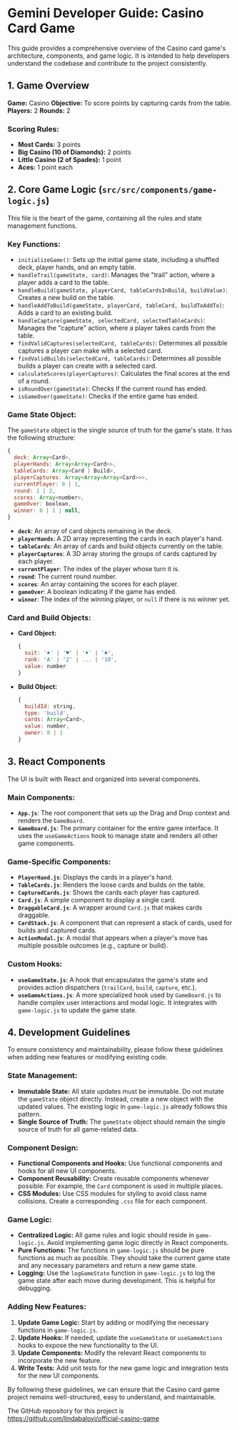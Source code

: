 # Gemini Developer Guide: Casino Card Game

This guide provides a comprehensive overview of the Casino card game's architecture, components, and game logic. It is intended to help developers understand the codebase and contribute to the project consistently.

## 1. Game Overview

**Game:** Casino
**Objective:** To score points by capturing cards from the table.
**Players:** 2
**Rounds:** 2

### Scoring Rules:

*   **Most Cards:** 3 points
*   **Big Casino (10 of Diamonds):** 2 points
*   **Little Casino (2 of Spades):** 1 point
*   **Aces:** 1 point each

## 2. Core Game Logic (`src/src/components/game-logic.js`)

This file is the heart of the game, containing all the rules and state management functions.

### Key Functions:

*   `initializeGame()`: Sets up the initial game state, including a shuffled deck, player hands, and an empty table.
*   `handleTrail(gameState, card)`: Manages the "trail" action, where a player adds a card to the table.
*   `handleBuild(gameState, playerCard, tableCardsInBuild, buildValue)`: Creates a new build on the table.
*   `handleAddToBuild(gameState, playerCard, tableCard, buildToAddTo)`: Adds a card to an existing build.
*   `handleCapture(gameState, selectedCard, selectedTableCards)`: Manages the "capture" action, where a player takes cards from the table.
*   `findValidCaptures(selectedCard, tableCards)`: Determines all possible captures a player can make with a selected card.
*   `findValidBuilds(selectedCard, tableCards)`: Determines all possible builds a player can create with a selected card.
*   `calculateScores(playerCaptures)`: Calculates the final scores at the end of a round.
*   `isRoundOver(gameState)`: Checks if the current round has ended.
*   `isGameOver(gameState)`: Checks if the entire game has ended.

### Game State Object:

The `gameState` object is the single source of truth for the game's state. It has the following structure:

```javascript
{
  deck: Array<Card>,
  playerHands: Array<Array<Card>>,
  tableCards: Array<Card | Build>,
  playerCaptures: Array<Array<Array<Card>>>,
  currentPlayer: 0 | 1,
  round: 1 | 2,
  scores: Array<number>,
  gameOver: boolean,
  winner: 0 | 1 | null,
}
```

*   **`deck`**: An array of card objects remaining in the deck.
*   **`playerHands`**: A 2D array representing the cards in each player's hand.
*   **`tableCards`**: An array of cards and build objects currently on the table.
*   **`playerCaptures`**: A 3D array storing the groups of cards captured by each player.
*   **`currentPlayer`**: The index of the player whose turn it is.
*   **`round`**: The current round number.
*   **`scores`**: An array containing the scores for each player.
*   **`gameOver`**: A boolean indicating if the game has ended.
*   **`winner`**: The index of the winning player, or `null` if there is no winner yet.

### Card and Build Objects:

*   **Card Object:**
    ```javascript
    {
      suit: '♠' | '♥' | '♦' | '♣',
      rank: 'A' | '2' | ... | '10',
      value: number
    }
    ```
*   **Build Object:**
    ```javascript
    {
      buildId: string,
      type: 'build',
      cards: Array<Card>,
      value: number,
      owner: 0 | 1
    }
    ```

## 3. React Components

The UI is built with React and organized into several components.

### Main Components:

*   **`App.js`**: The root component that sets up the Drag and Drop context and renders the `GameBoard`.
*   **`GameBoard.js`**: The primary container for the entire game interface. It uses the `useGameActions` hook to manage state and renders all other game components.

### Game-Specific Components:

*   **`PlayerHand.js`**: Displays the cards in a player's hand.
*   **`TableCards.js`**: Renders the loose cards and builds on the table.
*   **`CapturedCards.js`**: Shows the cards each player has captured.
*   **`Card.js`**: A simple component to display a single card.
*   **`DraggableCard.js`**: A wrapper around `Card.js` that makes cards draggable.
*   **`CardStack.js`**: A component that can represent a stack of cards, used for builds and captured cards.
*   **`ActionModal.js`**: A modal that appears when a player's move has multiple possible outcomes (e.g., capture or build).

### Custom Hooks:

*   **`useGameState.js`**: A hook that encapsulates the game's state and provides action dispatchers (`trailCard`, `build`, `capture`, etc.).
*   **`useGameActions.js`**: A more specialized hook used by `GameBoard.js` to handle complex user interactions and modal logic. It integrates with `game-logic.js` to update the game state.

## 4. Development Guidelines

To ensure consistency and maintainability, please follow these guidelines when adding new features or modifying existing code.

### State Management:

*   **Immutable State:** All state updates must be immutable. Do not mutate the `gameState` object directly. Instead, create a new object with the updated values. The existing logic in `game-logic.js` already follows this pattern.
*   **Single Source of Truth:** The `gameState` object should remain the single source of truth for all game-related data.

### Component Design:

*   **Functional Components and Hooks:** Use functional components and hooks for all new UI components.
*   **Component Reusability:** Create reusable components whenever possible. For example, the `Card` component is used in multiple places.
*   **CSS Modules:** Use CSS modules for styling to avoid class name collisions. Create a corresponding `.css` file for each component.

### Game Logic:

*   **Centralized Logic:** All game rules and logic should reside in `game-logic.js`. Avoid implementing game logic directly in React components.
*   **Pure Functions:** The functions in `game-logic.js` should be pure functions as much as possible. They should take the current game state and any necessary parameters and return a new game state.
*   **Logging:** Use the `logGameState` function in `game-logic.js` to log the game state after each move during development. This is helpful for debugging.

### Adding New Features:

1.  **Update Game Logic:** Start by adding or modifying the necessary functions in `game-logic.js`.
2.  **Update Hooks:** If needed, update the `useGameState` or `useGameActions` hooks to expose the new functionality to the UI.
3.  **Update Components:** Modify the relevant React components to incorporate the new feature.
4.  **Write Tests:** Add unit tests for the new game logic and integration tests for the new UI components.

By following these guidelines, we can ensure that the Casino card game project remains well-structured, easy to understand, and maintainable.

The GitHub repository for this project is https://github.com/lindabaloyi/official-casino-game